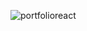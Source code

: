 ![portfolioreact](https://github.com/TrifunTomevski/MyPortfolio/assets/141524033/39733c29-ecba-4989-9b2b-c9001de83aa2)
